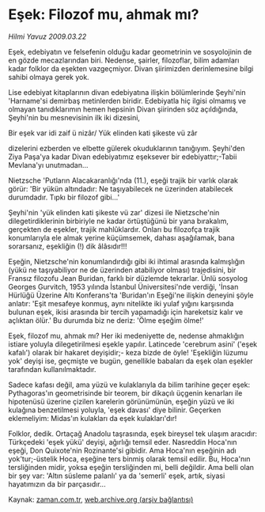 # Eşek: Filozof mu, ahmak mı?

*Hilmi Yavuz 2009.03.22*

<tr><td class="metin" colspan="2" style="padding-top: 20px; padding-left: 5px; padding-right: 10px;">Eşek, edebiyatın ve felsefenin olduğu kadar geometrinin ve sosyolojinin de en gözde mecazlarından biri. Nedense,  şairler, filozoflar, bilim adamları  kadar folklor da eşekten vazgeçmiyor. Divan şiirimizden derinlemesine bilgi sahibi olmaya gerek yok.</td></tr><tr><td class="metin" colspan="2" style="padding-top: 20px; padding-left: 5px; padding-right: 10px;"><p> Lise edebiyat kitaplarının divan edebiyatına ilişkin bölümlerinde Şeyhi'nin 'Harname'si demirbaş metinlerden biridir. Edebiyatla hiç ilgisi olmamış ve olmayan tanıdıklarımın hemen hepsinin Divan şiirinden söz açıldığında, Şeyhi'nin bu mesnevisinin ilk iki dizesini,
<p>Bir eşek var idi zaif ü nizâr/ Yük elinden kati şikeste vü zâr
<p>dizelerini ezberden ve elbette gülerek okuduklarının tanığıyım. Şeyhi'den Ziya Paşa'ya kadar Divan edebiyatımız eşeksever bir edebiyattır;-Tabii Mevlana'yı unutmadan...
<p>Nietzsche 'Putların Alacakaranlığı'nda (11.), eşeği trajik bir varlık olarak görür: 'Bir yükün altındadır: Ne taşıyabilecek ne üzerinden atabilecek durumdadır. Tıpkı bir filozof gibi...'
<p>Şeyhi'nin 'yük elinden kati şikeste vü zar' dizesi ile Nietzsche'nin dilegetirdiklerinin birbiriyle ne kadar örtüştüğünü bir yana bırakalım, gerçekten de eşekler, trajik mahlûklardır. Onları bu filozofça trajik konumlarıyla ele almak yerine küçümsemek, dahası aşağılamak, bana sorarsanız, eşekliğin (!) dik âlâsıdır!!!
<p>Eşeğin, Nietzsche'nin konumlandırdığı gibi iki ihtimal arasında kalmışlığın (yükü ne taşıyabiliyor ne de üzerinden atabiliyor olması) trajedisini, bir Fransız filozofu Jean Buridan, farklı bir düzlemde tekrarlar. Ünlü sosyolog Georges Gurvitch, 1953 yılında İstanbul Üniversitesi'nde verdiği, 'İnsan Hürlüğü Üzerine Altı Konferans'ta 'Buridan'ın Eşeği'ne ilişkin deneyini şöyle anlatır: 'Eşit mesafeye konmuş, aynı nitelikte iki yulaf yığını karşısında bulunan eşek, ikisi arasında bir tercih yapamadığı için hareketsiz kalır ve açlıktan ölür.' Bu durumda biz ne deriz: 'Ölme eşeğim ölme!'
<p>Eşek, filozof mu, ahmak mı? Her iki medeniyette de, nedense ahmaklığın istiare yoluyla dilegetirilmesi eşekle yapılır. Latincede 'cerebrum asini' ('eşek kafalı') olarak bir hakaret deyişidir;- keza bizde de öyle! 'Eşekliğin lüzumu yok' deyişi ise, geçmişte ve bugün, genellikle babaları da eşek olan eşekler tarafından kullanılmaktadır.
<p>Sadece kafası değil, ama yüzü ve kulaklarıyla da bilim tarihine geçer eşek: Pythagoras'ın geometrisinde bir teorem, bir dikaçılı üçgenin kenarları ile hipotenüsü üzerine çizilen karelerin görünümünün, eşeğin yüzü ve iki kulağına benzetilmesi yoluyla, 'eşek davası' diye bilinir. Geçerken eklemeliyim: Midas'ın kulakları da eşek kulakları'dır!
<p>Folklor, dedik. Ortaçağ Anadolu taşrasında, eşek bireysel tek ulaşım aracıdır: Türkçedeki 'eşek yükü' deyişi, ağırlığı temsil eder. Nasreddin Hoca'nın eşeği, Don Quixote'nin Rozinante'si gibidir. Ama Hoca'nın eşeğinin adı yok'tur;-üstelik Hoca, eşeğine ters binmiş olarak temsil edilir. Bu, Hoca'nın tersliğinden midir, yoksa eşeğin tersliğinden mi, belli değildir. Ama belli olan bir şey var: 'Altın süsleme palanlı' ya da 'semerli' eşek, artık, siyasi hayatımızın da bir parçasıdır...<br/></p></p></p></p></p></p></p></p></p></td></tr>

Kaynak: [zaman.com.tr](http://zaman.com.tr/yazar.do?yazino=828464), [web.archive.org (arşiv bağlantısı)](http://web.archive.org/web/20090416114856/http://www.zaman.com.tr:80/yazar.do?yazino=828464)
